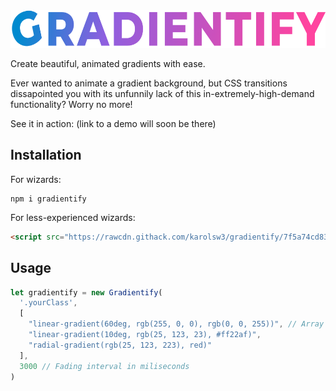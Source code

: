 <img src="logo.png" height="60">

Create beautiful, animated gradients with ease.

Ever wanted to animate a gradient background, but CSS transitions dissapointed you with its unfunnily lack of this in-extremely-high-demand functionality? Worry no more!

See it in action: (link to a demo will soon be there)

## Installation

For wizards:
```
npm i gradientify
```


For less-experienced wizards:
```html
<script src="https://rawcdn.githack.com/karolsw3/gradientify/7f5a74cd8380a843477b7abfa9baca2fd127013a/dist/gradientify.min.js"></script>
```

## Usage

```javascript
let gradientify = new Gradientify(
  '.yourClass',
  [
    "linear-gradient(60deg, rgb(255, 0, 0), rgb(0, 0, 255))", // Array of CSS gradients
    "linear-gradient(10deg, rgb(25, 123, 23), #ff22af)",
    "radial-gradient(rgb(25, 123, 223), red)"
  ],
  3000 // Fading interval in miliseconds
)
```


